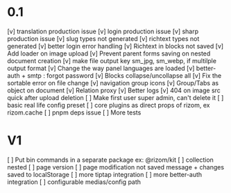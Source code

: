 # 0.1
[v] translation production issue
[v] login production issue
[v] sharp production issue
[v] slug types not generated
[v] richtext types not generated
[v] better login error handling
[v] Richtext in blocks not saved
[v] Add loader on image upload
[v] Prevent parent forms saving on nested document creation
[v] make file output key sm_jpg, sm_webp, if multilple output format
[v] Change the way panel languages are loaded
[v] better-auth + smtp : forgot password
[v] Blocks collapse/uncollapse all
[v] Fix the sortable error on file change
[v] navigation group icons
[v] Group/Tabs as object on document
[v] Relation proxy 
[v] Better logs
[v] 404 on image src quick after upload deletion
[ ] Make first user super admin, can't delete it 
[ ] basic real life config preset
[ ] core plugins as direct props of rizom, ex rizom.cache
[ ] pnpm deps issue
[ ] More tests

# V1
[ ] Put bin commands in a separate package ex: @rizom/kit
[ ] collection nested
[ ] page version
[ ] page modification not saved message + changes saved to localStorage
[ ] more tiptap integration
[ ] more better-auth integration
[ ] configurable medias/config path

